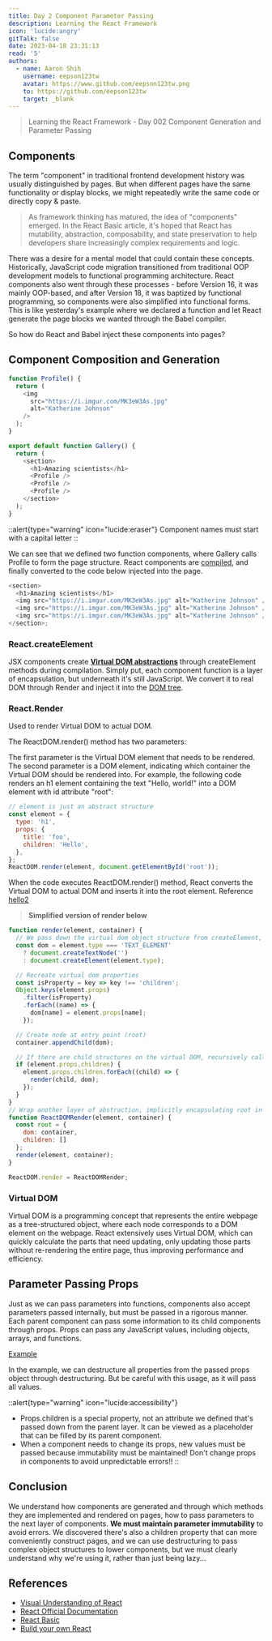 ```yaml
---
title: Day 2 Component Parameter Passing
description: Learning the React Framework
icon: 'lucide:angry'
gitTalk: false
date: 2023-04-18 23:31:13
read: '5'
authors:
  - name: Aaron Shih
    username: eepson123tw
    avatar: https://www.github.com/eepson123tw.png
    to: https://github.com/eepson123tw
    target: _blank
---
```


> Learning the React Framework - Day 002 Component Generation and Parameter Passing

## Components

The term "component" in traditional frontend development history was usually distinguished by pages. But when different pages have the same functionality or display blocks, we might repeatedly write the same code or directly copy & paste.
> As framework thinking has matured, the idea of "components" emerged. In the React Basic article, it's hoped that React has mutability, abstraction, composability, and state preservation to help developers share increasingly complex requirements and logic.

There was a desire for a mental model that could contain these concepts. Historically, JavaScript code migration transitioned from traditional OOP development models to functional programming architecture. React components also went through these processes - before Version 16, it was mainly OOP-based, and after Version 18, it was baptized by functional programming, so components were also simplified into functional forms. This is like yesterday's example where we declared a function and let React generate the page blocks we wanted through the Babel compiler.

So how do React and Babel inject these components into pages?

## Component Composition and Generation

```js [app.jsx] icon=lucide:code-xml line-numbers
function Profile() {
  return (
    <img
      src="https://i.imgur.com/MK3eW3As.jpg"
      alt="Katherine Johnson"
    />
  );
}

export default function Gallery() {
  return (
    <section>
      <h1>Amazing scientists</h1>
      <Profile />
      <Profile />
      <Profile />
    </section>
  );
}
```

::alert{type="warning" icon="lucide:eraser"}
Component names must start with a capital letter
::

We can see that we defined two function components, where Gallery calls Profile to form the page structure.
React components are [compiled](https://babeljs.io/repl#?browsers=defaults%2C%20not%20ie%2011%2C%20not%20ie_mob%2011&build=&builtIns=false&corejs=3.21&spec=false&loose=false&code_lz=GYVwdgxgLglg9mABABQE52DANgUwBQCUiA3gFCKKo5QipJ7kWIA8MAtgOaNOIDOqEALwAiABZQoAB14AuAPRyYAOnYdaSiHDZyAsgGkAzDgDqBgIK8lAK0kdh3JgEMsUEXsdRROVDDA5EAFJwomC8CPY8cgB8jAQA3KQAvqSkOAAeknCoUIgAJjjAjiAuiKCQsAiIAOLOuKgAnoQkjFQ0dIgMPMy8ONDwYDE8FMyiAIxRZmyOAF6-HHwQMDhgsLxQvMxyY4NDzGgY2P7RDsP7mLiIx0MsZ4eXO8NyPX0IO_FJQA&debug=false&forceAllTransforms=false&modules=false&shippedProposals=false&circleciRepo=&evaluate=false&fileSize=false&timeTravel=false&sourceType=module&lineWrap=false&presets=env%2Creact%2Cstage-0%2Cflow&prettier=true&targets=&version=7.21.4&externalPlugins=&assumptions=%7B%7D), and finally converted to the code below injected into the page.

```javascript
<section>
  <h1>Amazing scientists</h1>
  <img src="https://i.imgur.com/MK3eW3As.jpg" alt="Katherine Johnson" />
  <img src="https://i.imgur.com/MK3eW3As.jpg" alt="Katherine Johnson" />
  <img src="https://i.imgur.com/MK3eW3As.jpg" alt="Katherine Johnson" />
</section>;
```

### React.createElement

JSX components create [**Virtual DOM abstractions**](https://codepen.io/eepson123tw/pen/XWxjXGj?editors=1111) through createElement methods during compilation.
Simply put, each component function is a layer of encapsulation, but underneath it's still JavaScript. We convert it to real DOM through Render and inject it into the [DOM tree](/view/frontend/dom.md).

### React.Render

Used to render Virtual DOM to actual DOM.

The ReactDOM.render() method has two parameters:

The first parameter is the Virtual DOM element that needs to be rendered.
The second parameter is a DOM element, indicating which container the Virtual DOM should be rendered into.
For example, the following code renders an h1 element containing the text "Hello, world!" into a DOM element with id attribute "root":

```javascript
// element is just an abstract structure
const element = {
  type: 'h1',
  props: {
    title: 'foo',
    children: 'Hello',
  },
};
ReactDOM.render(element, document.getElementById('root'));
```

When the code executes ReactDOM.render() method, React converts the Virtual DOM to actual DOM and inserts it into the root element.
Reference [hello2](https://codepen.io/eepson123tw/pen/XWxjXGj?editors=1111)

> **Simplified version of render below**

```javascript
function render(element, container) {
  // We pass down the virtual dom object structure from createElement, if it's not a text structure, create a node
  const dom = element.type === 'TEXT_ELEMENT'
    ? document.createTextNode('')
    : document.createElement(element.type);

  // Recreate virtual dom properties
  const isProperty = key => key !== 'children';
  Object.keys(element.props)
    .filter(isProperty)
    .forEach((name) => {
      dom[name] = element.props[name];
    });

  // Create node at entry point (root)
  container.appendChild(dom);

  // If there are child structures on the virtual DOM, recursively call Render itself to achieve hierarchical DOM rendering
  if (element.props.children) {
    element.props.children.forEach((child) => {
      render(child, dom);
    });
  }
}
// Wrap another layer of abstraction, implicitly encapsulating root in render
function ReactDOMRender(element, container) {
  const root = {
    dom: container,
    children: []
  };
  render(element, container);
}

ReactDOM.render = ReactDOMRender;
```

### Virtual DOM

Virtual DOM is a programming concept that represents the entire webpage as a tree-structured object, where each node corresponds to a DOM element on the webpage. React extensively uses Virtual DOM, which can quickly calculate the parts that need updating, only updating those parts without re-rendering the entire page, thus improving performance and efficiency.

## Parameter Passing Props

Just as we can pass parameters into functions, components also accept parameters passed internally, but must be passed in a rigorous manner. Each parent component can pass some information to its child components through props. Props can pass any JavaScript values, including objects, arrays, and functions.

[Example](https://codepen.io/eepson123tw/pen/JjmNPvR)

In the example, we can destructure all properties from the passed props object through destructuring. But be careful with this usage, as it will pass all values.

::alert{type="warning" icon="lucide:accessibility"}

- Props.children is a special property, not an attribute we defined that's passed down from the parent layer. It can be viewed as a placeholder that can be filled by its parent component.
- When a component needs to change its props, new values must be passed because immutability must be maintained! Don't change props in components to avoid unpredictable errors!!
::

## Conclusion

We understand how components are generated and through which methods they are implemented and rendered on pages, how to pass parameters to the next layer of components. **We must maintain parameter immutability** to avoid errors.
We discovered there's also a children property that can more conveniently construct pages, and we can use destructuring to pass complex object structures to lower components, but we must clearly understand why we're using it, rather than just being lazy...

## References

- [Visual Understanding of React](https://react.gg/visualized#history-of-the-web)
- [React Official Documentation](https://react.dev/)
- [React Basic](https://github.com/reactjs/react-basic)
- [Build your own React](https://pomb.us/build-your-own-react/)
